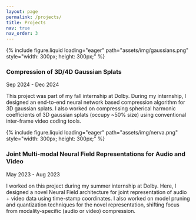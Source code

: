 ```yaml
---
layout: page
permalink: /projects/
title: Projects
nav: true
nav_order: 3
---
```


<div class="project0">
    <div class="image-container0">
        {% include figure.liquid loading="eager" path="assets/img/gaussians.png" style="width: 300px; height: 300px;"  %}
    </div>
    <div class="project-details0">
        <div class="heading">
        <h3>Compression of 3D/4D Gaussian Splats</h3>
        <span class="timeline">Sep 2024 - Dec 2024</span>
        </div>
        <p>This project was part of my fall internship at Dolby. During my internship, I designed an end-to-end neural network based compression algorithm for 3D gaussian splats. I also worked on compressing spherical harmonic coefficients of 3D gaussian splats (occupy ~50% size) using conventional inter-frame video coding tools.</p>
    </div>
</div>



<div class="project0">
    <div class="image-container0">
        {% include figure.liquid loading="eager" path="assets/img/nerva.png" style="width: 300px; height: 300px;"  %}
    </div>
    <div class="project-details0">
        <div class="heading">
        <h3>Joint Multi-modal Neural Field Representations for Audio and Video</h3>
        <span class="timeline">May 2023 - Aug 2023</span>
        </div>
        <p> I worked on this project during my summer internship at Dolby. Here, I designed a novel Neural Field architecture for joint representation of audio + video data using time-stamp coordinates. I also worked on model pruning and quantization techniques for the novel representation, shifting focus from modality-specific (audio or video) compression.</p>
    </div>
</div>
